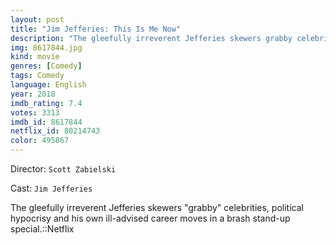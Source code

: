 ```yaml
---
layout: post
title: "Jim Jefferies: This Is Me Now"
description: "The gleefully irreverent Jefferies skewers grabby celebrities, political hypocrisy and his own ill-advised career moves in a brash stand-up special.::Netflix.."
img: 8617844.jpg
kind: movie
genres: [Comedy]
tags: Comedy 
language: English
year: 2018
imdb_rating: 7.4
votes: 3313
imdb_id: 8617844
netflix_id: 80214743
color: 495867
---
```

Director: `Scott Zabielski`  

Cast: `Jim Jefferies` 

The gleefully irreverent Jefferies skewers "grabby" celebrities, political hypocrisy and his own ill-advised career moves in a brash stand-up special.::Netflix